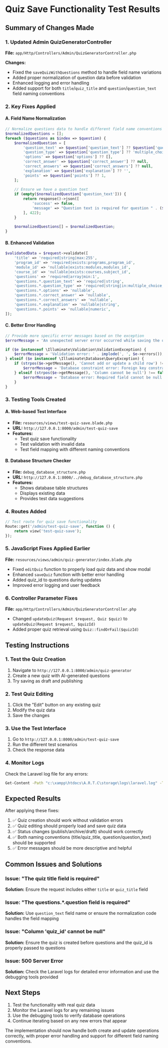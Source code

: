 # Quiz Save Functionality Test Results

## Summary of Changes Made

### 1. Updated Admin QuizGeneratorController

**File:** `app/Http/Controllers/Admin/QuizGeneratorController.php`

**Changes:**
- Fixed the `saveQuizWithQuestions` method to handle field name variations
- Added proper normalization of question data before validation
- Enhanced logging and error handling
- Added support for both `title`/`quiz_title` and `question`/`question_text` field naming conventions

### 2. Key Fixes Applied

#### A. Field Name Normalization
```php
// Normalize questions data to handle different field name conventions
$normalizedQuestions = [];
foreach ($questions as $index => $question) {
    $normalizedQuestion = [
        'question_text' => $question['question_text'] ?? $question['question'] ?? '',
        'question_type' => $question['question_type'] ?? 'multiple_choice',
        'options' => $question['options'] ?? [],
        'correct_answer' => $question['correct_answer'] ?? null,
        'correct_answers' => $question['correct_answers'] ?? null,
        'explanation' => $question['explanation'] ?? '',
        'points' => $question['points'] ?? 1,
    ];
    
    // Ensure we have a question text
    if (empty($normalizedQuestion['question_text'])) {
        return response()->json([
            'success' => false,
            'message' => "Question text is required for question " . ($index + 1)
        ], 422);
    }
    
    $normalizedQuestions[] = $normalizedQuestion;
}
```

#### B. Enhanced Validation
```php
$validatedData = $request->validate([
    'title' => 'required|string|max:255',
    'program_id' => 'required|exists:programs,program_id',
    'module_id' => 'nullable|exists:modules,modules_id',
    'course_id' => 'nullable|exists:courses,subject_id',
    'questions' => 'required|array|min:1',
    'questions.*.question_text' => 'required|string',
    'questions.*.question_type' => 'required|string|in:multiple_choice,true_false,short_answer,essay',
    'questions.*.options' => 'nullable',
    'questions.*.correct_answer' => 'nullable',
    'questions.*.correct_answers' => 'nullable',
    'questions.*.explanation' => 'nullable|string',
    'questions.*.points' => 'nullable|numeric',
]);
```

#### C. Better Error Handling
```php
// Provide more specific error messages based on the exception
$errorMessage = 'An unexpected server error occurred while saving the quiz.';

if ($e instanceof \Illuminate\Validation\ValidationException) {
    $errorMessage = 'Validation error: ' . implode(', ', $e->errors());
} elseif ($e instanceof \Illuminate\Database\QueryException) {
    if (strpos($e->getMessage(), 'Cannot add or update a child row') !== false) {
        $errorMessage = 'Database constraint error: Foreign key constraint failed.';
    } elseif (strpos($e->getMessage(), 'Column cannot be null') !== false) {
        $errorMessage = 'Database error: Required field cannot be null. Check all question fields.';
    }
}
```

### 3. Testing Tools Created

#### A. Web-based Test Interface
- **File:** `resources/views/test-quiz-save.blade.php`
- **URL:** `http://127.0.0.1:8000/admin/test-quiz-save`
- **Features:**
  - Test quiz save functionality
  - Test validation with invalid data
  - Test field mapping with different naming conventions

#### B. Database Structure Checker
- **File:** `debug_database_structure.php`
- **URL:** `http://127.0.0.1:8000/../debug_database_structure.php`
- **Features:**
  - Shows database table structures
  - Displays existing data
  - Provides test data suggestions

### 4. Routes Added

```php
// Test route for quiz save functionality
Route::get('/admin/test-quiz-save', function () {
    return view('test-quiz-save');
});
```

### 5. JavaScript Fixes Applied Earlier

**File:** `resources/views/admin/quiz-generator/index.blade.php`

- Fixed `editQuiz` function to properly load quiz data and show modal
- Enhanced `saveQuiz` function with better error handling
- Added quiz_id to questions during updates
- Improved error logging and user feedback

### 6. Controller Parameter Fixes

**File:** `app/Http/Controllers/Admin/QuizGeneratorController.php`

- Changed `updateQuiz(Request $request, Quiz $quiz)` to `updateQuiz(Request $request, $quizId)`
- Added proper quiz retrieval using `Quiz::findOrFail($quizId)`

## Testing Instructions

### 1. Test the Quiz Creation
1. Navigate to `http://127.0.0.1:8000/admin/quiz-generator`
2. Create a new quiz with AI-generated questions
3. Try saving as draft and publishing

### 2. Test Quiz Editing
1. Click the "Edit" button on any existing quiz
2. Modify the quiz data
3. Save the changes

### 3. Use the Test Interface
1. Go to `http://127.0.0.1:8000/admin/test-quiz-save`
2. Run the different test scenarios
3. Check the response data

### 4. Monitor Logs
Check the Laravel log file for any errors:
```bash
Get-Content -Path "c:\xampp\htdocs\A.R.T.C\storage\logs\laravel.log" -Tail 20
```

## Expected Results

After applying these fixes:

1. ✅ Quiz creation should work without validation errors
2. ✅ Quiz editing should properly load and save quiz data
3. ✅ Status changes (publish/archive/draft) should work correctly
4. ✅ Both naming conventions (title/quiz_title, question/question_text) should be supported
5. ✅ Error messages should be more descriptive and helpful

## Common Issues and Solutions

### Issue: "The quiz title field is required"
**Solution:** Ensure the request includes either `title` or `quiz_title` field

### Issue: "The questions.*.question field is required"
**Solution:** Use `question_text` field name or ensure the normalization code handles the field mapping

### Issue: "Column 'quiz_id' cannot be null"
**Solution:** Ensure the quiz is created before questions and the quiz_id is properly passed to questions

### Issue: 500 Server Error
**Solution:** Check the Laravel logs for detailed error information and use the debugging tools provided

## Next Steps

1. Test the functionality with real quiz data
2. Monitor the Laravel logs for any remaining issues
3. Use the debugging tools to verify database operations
4. Continue iterating based on any new errors that appear

The implementation should now handle both create and update operations correctly, with proper error handling and support for different field naming conventions.
